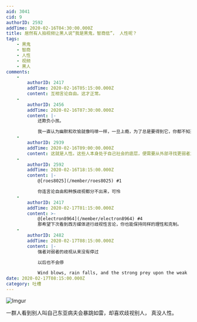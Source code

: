 ```yaml
---
aid: 3041
cid: 9
authorID: 2592
addTime: 2020-02-16T04:30:00.000Z
title: 居然有人拍视频让黑人说“我是黑鬼，智商低”， 人性呢？
tags:
    - 黑鬼
    - 智商
    - 人性
    - 视频
    - 黑人
comments:
    -
        authorID: 2417
        addTime: 2020-02-16T05:15:00.000Z
        content: 互相言论自由。这才正常。
    -
        authorID: 2456
        addTime: 2020-02-16T07:30:00.000Z
        content: |-
            还欺负小孩。

            我一直认为幽默和欢愉就像吗啡一样，一旦上瘾，为了总是要得到它，你都不知道自己会变成什么样子。
    -
        authorID: 2939
        addTime: 2020-02-16T09:00:00.000Z
        content: 这就是人性。这些人本身处于自己社会的底层，便需要从外部寻找更弱者加以欺辱。
    -
        authorID: 2592
        addTime: 2020-02-16T18:15:00.000Z
        content: |-
            @[roes8025](/member/roes8025) #1

            你连言论自由和种族歧视都分不出来，可怜
    -
        authorID: 2417
        addTime: 2020-02-17T01:15:00.000Z
        content: >-
            @[electron8964](/member/electron8964) #4
            那希望下次看到西方媒体进行歧视性言论，你也能保持同样的理性和克制。
    -
        authorID: 2482
        addTime: 2020-02-17T08:15:00.000Z
        content: |-
            强者对弱者的歧视从来没有停过

            以后也不会停

            Wind blows, rain falls, and the strong prey upon the weak
date: 2020-02-17T08:15:00.000Z
category: 吐槽
---
```


![Imgur](https://i.imgur.com/PTWXMIc.jpg)

一群人看到别人叫自己东亚病夫会暴跳如雷，却喜欢歧视别人， 真没人性。
